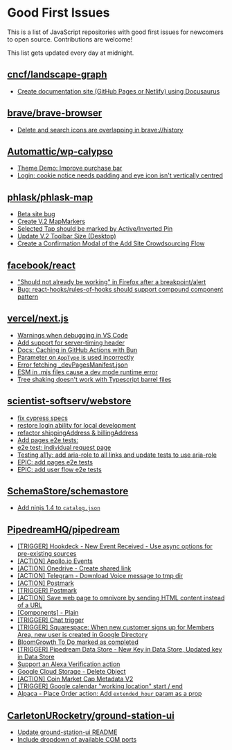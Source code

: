 # Good First Issues

This is a list of JavaScript repositories with good first issues for newcomers to open source. Contributions are welcome!

This list gets updated every day at midnight.

## [cncf/landscape-graph](https://github.com/cncf/landscape-graph)

- [Create documentation site (GitHub Pages or Netlify) using Docusaurus](https://github.com/cncf/landscape-graph/issues/97)

## [brave/brave-browser](https://github.com/brave/brave-browser)

- [Delete and search icons are overlapping in brave://history](https://github.com/brave/brave-browser/issues/32399)

## [Automattic/wp-calypso](https://github.com/Automattic/wp-calypso)

- [Theme Demo: Improve purchase bar](https://github.com/Automattic/wp-calypso/issues/85539)
- [Login: cookie notice needs padding and eye icon isn't vertically centred](https://github.com/Automattic/wp-calypso/issues/65961)

## [phlask/phlask-map](https://github.com/phlask/phlask-map)

- [Beta site bug](https://github.com/phlask/phlask-map/issues/376)
- [Create V.2 MapMarkers](https://github.com/phlask/phlask-map/issues/224)
- [Selected Tap should be marked by Active/Inverted Pin](https://github.com/phlask/phlask-map/issues/386)
- [Update V.2 Toolbar Size (Desktop)](https://github.com/phlask/phlask-map/issues/383)
- [Create a Confirmation Modal of the Add Site Crowdsourcing Flow](https://github.com/phlask/phlask-map/issues/341)

## [facebook/react](https://github.com/facebook/react)

- ["Should not already be working" in Firefox after a breakpoint/alert](https://github.com/facebook/react/issues/17355)
- [Bug: react-hooks/rules-of-hooks should support compound component pattern](https://github.com/facebook/react/issues/20700)

## [vercel/next.js](https://github.com/vercel/next.js)

- [Warnings when debugging in VS Code](https://github.com/vercel/next.js/issues/24349)
- [Add support for server-timing header](https://github.com/vercel/next.js/issues/12382)
- [Docs: Caching in GitHub Actions with Bun](https://github.com/vercel/next.js/issues/57079)
- [Parameter on `AppType` is used incorrectly](https://github.com/vercel/next.js/issues/42846)
- [Error fetching _devPagesManifest.json](https://github.com/vercel/next.js/issues/17274)
- [ESM in .mjs files cause a dev mode runtime error](https://github.com/vercel/next.js/issues/17806)
- [Tree shaking doesn't work with Typescript barrel files](https://github.com/vercel/next.js/issues/12557)

## [scientist-softserv/webstore](https://github.com/scientist-softserv/webstore)

- [fix cypress specs](https://github.com/scientist-softserv/webstore/issues/341)
- [restore login ability for local development](https://github.com/scientist-softserv/webstore/issues/321)
- [refactor shippingAddress & billingAddress](https://github.com/scientist-softserv/webstore/issues/263)
- [Add pages e2e tests: <Service />](https://github.com/scientist-softserv/webstore/issues/256)
- [e2e test: individual request page](https://github.com/scientist-softserv/webstore/issues/243)
- [Testing a11y: add aria-role to all links and update tests to use aria-role](https://github.com/scientist-softserv/webstore/issues/204)
- [EPIC: add pages e2e tests](https://github.com/scientist-softserv/webstore/issues/188)
- [EPIC: add user flow e2e tests](https://github.com/scientist-softserv/webstore/issues/187)

## [SchemaStore/schemastore](https://github.com/SchemaStore/schemastore)

- [Add ninjs 1.4 to `catalog.json`](https://github.com/SchemaStore/schemastore/issues/3558)

## [PipedreamHQ/pipedream](https://github.com/PipedreamHQ/pipedream)

- [[TRIGGER] Hookdeck - New Event Received - Use async options for pre-existing sources](https://github.com/PipedreamHQ/pipedream/issues/10118)
- [[ACTION] Apollo.io Events](https://github.com/PipedreamHQ/pipedream/issues/10007)
- [[ACTION] Onedrive - Create shared link](https://github.com/PipedreamHQ/pipedream/issues/9965)
- [[ACTION] Telegram - Download Voice message to tmp dir](https://github.com/PipedreamHQ/pipedream/issues/6162)
- [[ACTION] Postmark](https://github.com/PipedreamHQ/pipedream/issues/9933)
- [[TRIGGER] Postmark](https://github.com/PipedreamHQ/pipedream/issues/9932)
- [[ACTION] Save web page to omnivore by sending HTML content instead of a URL](https://github.com/PipedreamHQ/pipedream/issues/9898)
- [[Components] - Plain](https://github.com/PipedreamHQ/pipedream/issues/9963)
- [[TRIGGER] Chat trigger](https://github.com/PipedreamHQ/pipedream/issues/9856)
- [[TRIGGER] Squarespace: When new customer signs up for Members Area, new user is created in Google Directory](https://github.com/PipedreamHQ/pipedream/issues/7311)
- [BloomGrowth To Do marked as completed](https://github.com/PipedreamHQ/pipedream/issues/9830)
- [[TRIGGER] Pipedream Data Store - New Key in Data Store, Updated key in Data Store](https://github.com/PipedreamHQ/pipedream/issues/9408)
- [Support an Alexa Verification action](https://github.com/PipedreamHQ/pipedream/issues/55)
- [Google Cloud Storage - Delete Object](https://github.com/PipedreamHQ/pipedream/issues/9035)
- [[ACTION] Coin Market Cap Metadata V2](https://github.com/PipedreamHQ/pipedream/issues/9431)
- [[TRIGGER] Google calendar "working location" start / end](https://github.com/PipedreamHQ/pipedream/issues/9768)
- [Alpaca - Place Order action: Add `extended_hour` param as a prop](https://github.com/PipedreamHQ/pipedream/issues/9476)

## [CarletonURocketry/ground-station-ui](https://github.com/CarletonURocketry/ground-station-ui)

- [Update ground-station-ui README](https://github.com/CarletonURocketry/ground-station-ui/issues/39)
- [Include dropdown of available COM ports](https://github.com/CarletonURocketry/ground-station-ui/issues/27)

